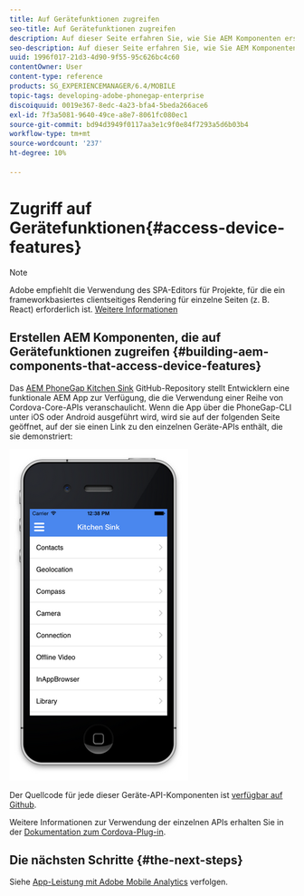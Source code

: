 ```yaml
---
title: Auf Gerätefunktionen zugreifen
seo-title: Auf Gerätefunktionen zugreifen
description: Auf dieser Seite erfahren Sie, wie Sie AEM Komponenten erstellen, die auf Gerätefunktionen zugreifen. Das AEM PhoneGap Kitchen Sink Github-Repository bietet Entwicklern eine funktionale AEM App, die die Verwendung einer Reihe von Cordova-Core-APIs veranschaulicht.
seo-description: Auf dieser Seite erfahren Sie, wie Sie AEM Komponenten erstellen, die auf Gerätefunktionen zugreifen. Das AEM PhoneGap Kitchen Sink Github-Repository bietet Entwicklern eine funktionale AEM App, die die Verwendung einer Reihe von Cordova-Core-APIs veranschaulicht.
uuid: 1996f017-21d3-4d90-9f55-95c626bc4c60
contentOwner: User
content-type: reference
products: SG_EXPERIENCEMANAGER/6.4/MOBILE
topic-tags: developing-adobe-phonegap-enterprise
discoiquuid: 0019e367-8edc-4a23-bfa4-5beda266ace6
exl-id: 7f3a5081-9640-49ce-a8e7-8061fc080ec1
source-git-commit: bd94d3949f0117aa3e1c9f0e84f7293a5d6b03b4
workflow-type: tm+mt
source-wordcount: '237'
ht-degree: 10%

---
```


# Zugriff auf Gerätefunktionen{#access-device-features}

>[!NOTE]
>
>Adobe empfiehlt die Verwendung des SPA-Editors für Projekte, für die ein frameworkbasiertes clientseitiges Rendering für einzelne Seiten (z. B. React) erforderlich ist. [Weitere Informationen](/help/sites-developing/spa-overview.md)

## Erstellen AEM Komponenten, die auf Gerätefunktionen zugreifen {#building-aem-components-that-access-device-features}

Das [AEM PhoneGap Kitchen Sink](https://github.com/blefebvre/aem-phonegap-kitchen-sink) GitHub-Repository stellt Entwicklern eine funktionale AEM App zur Verfügung, die die Verwendung einer Reihe von Cordova-Core-APIs veranschaulicht. Wenn die App über die PhoneGap-CLI unter iOS oder Android ausgeführt wird, wird sie auf der folgenden Seite geöffnet, auf der sie einen Link zu den einzelnen Geräte-APIs enthält, die sie demonstriert:

![chlimage_1-107](assets/chlimage_1-107.png)

Der Quellcode für jede dieser Geräte-API-Komponenten ist [verfügbar auf Github](https://github.com/blefebvre/aem-phonegap-kitchen-sink/tree/master/content/src/main/content/jcr_root/apps/brucelefebvre/kitchen-sink/components).

Weitere Informationen zur Verwendung der einzelnen APIs erhalten Sie in der [Dokumentation zum Cordova-Plug-in](https://docs.phonegap.com/en/4.0.0/cordova_plugins_pluginapis.md.html).

## Die nächsten Schritte {#the-next-steps}

Siehe [App-Leistung mit Adobe Mobile Analytics](/help/mobile/phonegap-intro-to-app-analytics.md) verfolgen.
